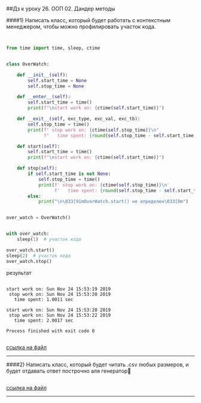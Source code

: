 ##Дз к уроку 26. ООП 02. Дандер методы

####1) Написать класс, который будет работать с контекстным менеджером, чтобы можно профилировать участок кода.



```python


from time import time, sleep, ctime


class OverWatch:

    def __init__(self):
        self.start_time = None
        self.stop_time = None

    def __enter__(self):
        self.start_time = time()
        print(f"\nstart work on: {ctime(self.start_time)}")

    def __exit__(self, exc_type, exc_val, exc_tb):
        self.stop_time = time()
        print(f" stop work on: {ctime(self.stop_time)}\n"
              f"   time spent: {round(self.stop_time - self.start_time, 4)} sec")

    def start(self):
        self.start_time = time()
        print(f"\nstart work on: {ctime(self.start_time)}")

    def stop(self):
        if self.start_time is not None:
            self.stop_time = time()
            print(f' stop work on: {ctime(self.stop_time)}\n'
                  f'   time spent: {round(self.stop_time - self.start_time, 4)} sec')
        else:
            print("\n\033[91mOverWatch.start() не определен\033[0m")


over_watch = OverWatch()


with over_watch:
    sleep(1)  # участок кода

over_watch.start()
sleep(2)  # участок кода
over_watch.stop()


```

результат

```

start work on: Sun Nov 24 15:53:19 2019
 stop work on: Sun Nov 24 15:53:20 2019
   time spent: 1.0011 sec

start work on: Sun Nov 24 15:53:20 2019
 stop work on: Sun Nov 24 15:53:22 2019
   time spent: 2.0017 sec

Process finished with exit code 0


```


[ссылка на файл](/task_01/lsn_26_task_01.py)


-------


####2) Написать класс, который будет читать .csv любых размеров, и будет отдавать ответ построчно аля генератор🤔



```python


```


[ссылка на файл](/task_02/lsn_26_task_02.py)


-------


